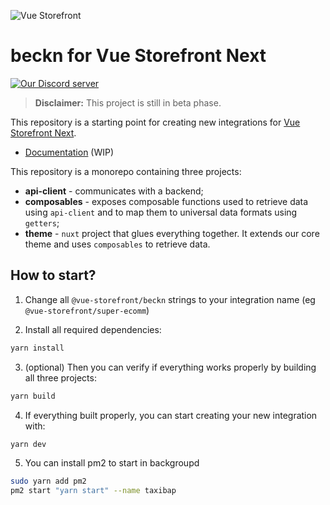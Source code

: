 ![Vue Storefront](https://camo.githubusercontent.com/48c886ac0703e3a46bc0ec963e20f126337229fc/68747470733a2f2f643968687267346d6e767a6f772e636c6f756466726f6e742e6e65742f7777772e76756573746f726566726f6e742e696f2f32383062313964302d6c6f676f2d76735f3062793032633062793032633030303030302e6a7067)

# beckn for Vue Storefront Next 

<a href="https://discord.vuestorefront.io">![Our Discord server](https://img.shields.io/discord/770285988244750366?label=join%20discord&logo=Discord&logoColor=white)</a>

> **Disclaimer:** This project is still in beta phase.

This repository is a starting point for creating new integrations for [Vue Storefront Next](https://github.com/vuestorefront/vue-storefront/).

* [Documentation](https://docs.vuestorefront.io/v2/integrate/integration-guide.html) (WIP)


This repository is a monorepo containing three projects:

* **api-client** - communicates with a backend;
* **composables** - exposes composable functions used to retrieve data using `api-client` and to map them to universal data formats using `getters`;
* **theme** - `nuxt` project that glues everything together. It extends our core theme and uses `composables` to retrieve data.

## How to start?

1. Change all `@vue-storefront/beckn` strings to your integration name (eg `@vue-storefront/super-ecomm`)

2. Install all required dependencies:

```sh
yarn install
```

3. (optional) Then you can verify if everything works properly by building all three projects:

```sh
yarn build
```

4. If everything built properly, you can start creating your new integration with:

```sh
yarn dev
```
5. You can install pm2 to start in backgroupd
```sh
sudo yarn add pm2
pm2 start "yarn start" --name taxibap
```
